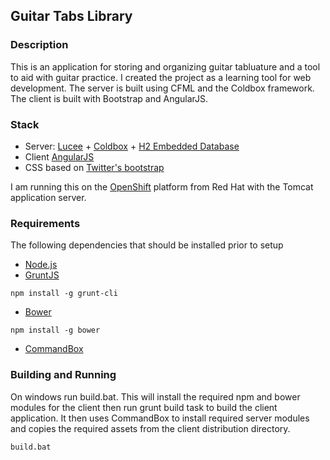 ## Guitar Tabs Library

### Description
This is an application for storing and organizing guitar tabluature and a tool to aid with guitar practice. I created the project as a learning tool for web development. The server is built using CFML and the Coldbox framework. The client is built with Bootstrap and AngularJS.

### Stack

* Server: [Lucee](http://lucee.org/) + [Coldbox](https://www.ortussolutions.com/products/coldbox) + [H2 Embedded Database](http://www.h2database.com/html/main.html)
* Client [AngularJS](http://www.angularjs.org/)
* CSS based on [Twitter's bootstrap](http://getbootstrap.com/)

I am running this on the [OpenShift](https://www.openshift.com/) platform from Red Hat with the Tomcat application server.

### Requirements

The following dependencies that should be installed prior to setup

* [Node.js](http://nodejs.org/)
* [GruntJS](http://gruntjs.com/)
```
npm install -g grunt-cli
```
* [Bower](http://bower.io/)
```
npm install -g bower
```
* [CommandBox](https://www.ortussolutions.com/products/commandbox)


### Building and Running

On windows run build.bat. This will install the required npm and bower modules for the client then run grunt build task to build the client application. It then uses CommandBox to install required server modules and copies the required assets from the client distribution directory.

```
build.bat
```